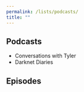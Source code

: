 ```yaml
---
permalink: /lists/podcasts/
title: ""
---
```


## Podcasts

- Conversations with Tyler
- Darknet Diaries

## Episodes



